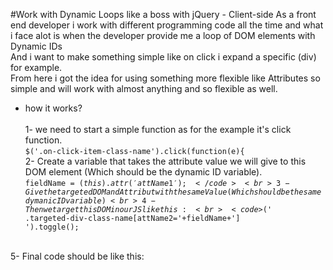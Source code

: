 #Work with Dynamic Loops like a boss with jQuery - Client-side 
As a front end developer i work with different programming code all the time and what i face alot is when the developer provide me a loop of DOM elements with Dynamic IDs <br>And i want to make something simple like on click i expand a specific (div) for example.<br>From here i got the idea for using something more flexible like Attributes so simple and will work with almost anything and so flexible as well.
<br>
- how it works?<br>
<br>1- we need to start a simple function as for the example it's click function.
<br><code>$('.on-click-item-class-name').click(function(e){</code>
<br>2- Create a variable that takes the attribute value we will give to this DOM element (Which should be the dynamic ID variable).
<br><code>fieldName = $(this).attr('attName1');</code>
<br>3- Give the targeted DOM and Attribut with the same Value (Which should be the same dymanic ID variable)
<br>4- Then we target this DOM in our JS like this:
<br><code>$(' .targeted-div-class-name[attName2='+fieldName+'] ').toggle();</code>

<br>5- Final code should be like this:
<img src="https://mo-ash.com/d-links/dynamic-loop-ex.png" alt="">

